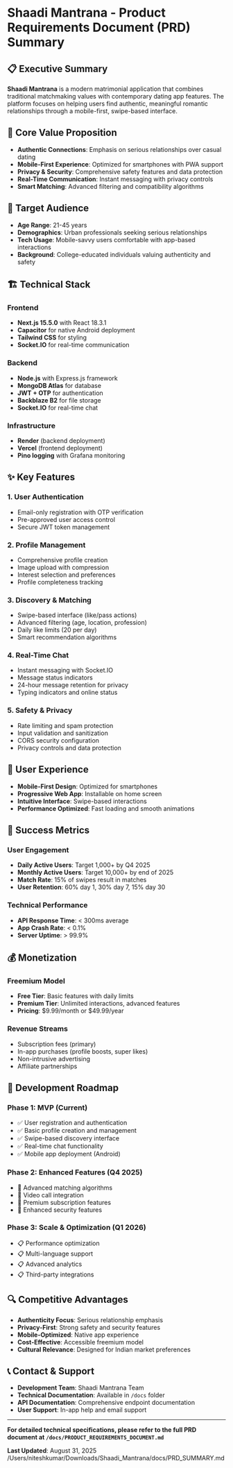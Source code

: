 # Shaadi Mantrana - Product Requirements Document (PRD) Summary

## 📋 Executive Summary

**Shaadi Mantrana** is a modern matrimonial application that combines traditional matchmaking values with contemporary dating app features. The platform focuses on helping users find authentic, meaningful romantic relationships through a mobile-first, swipe-based interface.

## 🎯 Core Value Proposition

- **Authentic Connections**: Emphasis on serious relationships over casual dating
- **Mobile-First Experience**: Optimized for smartphones with PWA support
- **Privacy & Security**: Comprehensive safety features and data protection
- **Real-Time Communication**: Instant messaging with privacy controls
- **Smart Matching**: Advanced filtering and compatibility algorithms

## 👥 Target Audience

- **Age Range**: 21-45 years
- **Demographics**: Urban professionals seeking serious relationships
- **Tech Usage**: Mobile-savvy users comfortable with app-based interactions
- **Background**: College-educated individuals valuing authenticity and safety

## 🏗️ Technical Stack

### Frontend
- **Next.js 15.5.0** with React 18.3.1
- **Capacitor** for native Android deployment
- **Tailwind CSS** for styling
- **Socket.IO** for real-time communication

### Backend
- **Node.js** with Express.js framework
- **MongoDB Atlas** for database
- **JWT + OTP** for authentication
- **Backblaze B2** for file storage
- **Socket.IO** for real-time chat

### Infrastructure
- **Render** (backend deployment)
- **Vercel** (frontend deployment)
- **Pino logging** with Grafana monitoring

## ✨ Key Features

### 1. User Authentication
- Email-only registration with OTP verification
- Pre-approved user access control
- Secure JWT token management

### 2. Profile Management
- Comprehensive profile creation
- Image upload with compression
- Interest selection and preferences
- Profile completeness tracking

### 3. Discovery & Matching
- Swipe-based interface (like/pass actions)
- Advanced filtering (age, location, profession)
- Daily like limits (20 per day)
- Smart recommendation algorithms

### 4. Real-Time Chat
- Instant messaging with Socket.IO
- Message status indicators
- 24-hour message retention for privacy
- Typing indicators and online status

### 5. Safety & Privacy
- Rate limiting and spam protection
- Input validation and sanitization
- CORS security configuration
- Privacy controls and data protection

## 📱 User Experience

- **Mobile-First Design**: Optimized for smartphones
- **Progressive Web App**: Installable on home screen
- **Intuitive Interface**: Swipe-based interactions
- **Performance Optimized**: Fast loading and smooth animations

## 🎯 Success Metrics

### User Engagement
- **Daily Active Users**: Target 1,000+ by Q4 2025
- **Monthly Active Users**: Target 10,000+ by end of 2025
- **Match Rate**: 15% of swipes result in matches
- **User Retention**: 60% day 1, 30% day 7, 15% day 30

### Technical Performance
- **API Response Time**: < 300ms average
- **App Crash Rate**: < 0.1%
- **Server Uptime**: > 99.9%

## 💰 Monetization

### Freemium Model
- **Free Tier**: Basic features with daily limits
- **Premium Tier**: Unlimited interactions, advanced features
- **Pricing**: $9.99/month or $49.99/year

### Revenue Streams
- Subscription fees (primary)
- In-app purchases (profile boosts, super likes)
- Non-intrusive advertising
- Affiliate partnerships

## 🚀 Development Roadmap

### Phase 1: MVP (Current)
- ✅ User registration and authentication
- ✅ Basic profile creation and management
- ✅ Swipe-based discovery interface
- ✅ Real-time chat functionality
- ✅ Mobile app deployment (Android)

### Phase 2: Enhanced Features (Q4 2025)
- 🔄 Advanced matching algorithms
- 🔄 Video call integration
- 🔄 Premium subscription features
- 🔄 Enhanced security features

### Phase 3: Scale & Optimization (Q1 2026)
- 📋 Performance optimization
- 📋 Multi-language support
- 📋 Advanced analytics
- 📋 Third-party integrations

## 🔍 Competitive Advantages

- **Authenticity Focus**: Serious relationship emphasis
- **Privacy-First**: Strong safety and security features
- **Mobile-Optimized**: Native app experience
- **Cost-Effective**: Accessible freemium model
- **Cultural Relevance**: Designed for Indian market preferences

## 📞 Contact & Support

- **Development Team**: Shaadi Mantrana Team
- **Technical Documentation**: Available in `/docs` folder
- **API Documentation**: Comprehensive endpoint documentation
- **User Support**: In-app help and email support

---

**For detailed technical specifications, please refer to the full PRD document at `/docs/PRODUCT_REQUIREMENTS_DOCUMENT.md`**

**Last Updated**: August 31, 2025</content>
<parameter name="filePath">/Users/niteshkumar/Downloads/Shaadi_Mantrana/docs/PRD_SUMMARY.md
